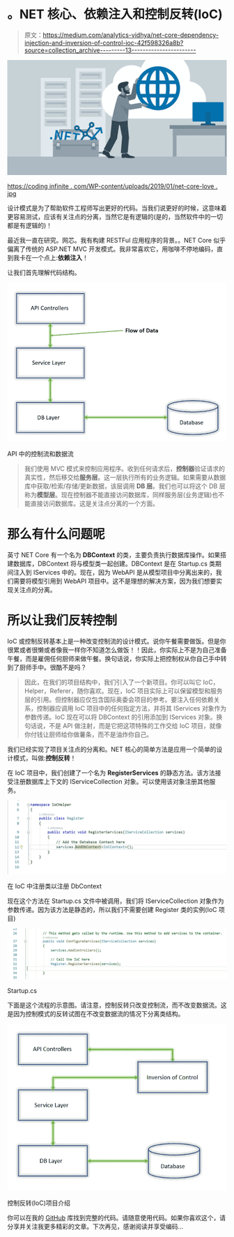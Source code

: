 # 。NET 核心、依赖注入和控制反转(IoC)

> 原文：<https://medium.com/analytics-vidhya/net-core-dependency-injection-and-inversion-of-control-ioc-42f598326a8b?source=collection_archive---------13----------------------->

![](img/4a1ff9d697fcde4244683b6706e409b7.png)

[https://coding infinite . com/WP-content/uploads/2019/01/net-core-love . jpg](https://codinginfinite.com/wp-content/uploads/2019/01/net-core-love.jpg)

设计模式是为了帮助软件工程师写出更好的代码。当我们说更好的时候，这意味着更容易测试，应该有关注点的分离，当然它是有逻辑的(是的，当然软件中的一切都是有逻辑的)！

最近我一直在研究。网芯。我有构建 RESTFul 应用程序的背景。。NET Core 似乎偏离了传统的 ASP.NET MVC 开发模式。我非常喜欢它，用咖啡不停地编码，直到我卡在一个点上:**依赖注入**！

让我们首先理解代码结构。

![](img/88ef529e0c9585cab9ec12f4c306d06b.png)

API 中的控制流和数据流

> 我们使用 MVC 模式来控制应用程序。收到任何请求后，**控制器**验证请求的真实性，然后移交给**服务层**。这一层执行所有的业务逻辑。如果需要从数据库中获取/检索/存储/更新数据，该层调用 **DB 层**。我们也可以将这个 DB 层称为**模型层**。现在控制器不能直接访问数据库，同样服务层(业务逻辑)也不能直接访问数据库。这是关注点分离的一个方面。

# 那么有什么问题呢

英寸 NET Core 有一个名为 **DBContext** 的类，主要负责执行数据库操作。如果搭建数据库，DBContext 将与模型类一起创建。DBContext 是在 Startup.cs 类期间注入到 IServices 中的。现在，因为 WebAPI 是从模型项目中分离出来的，我们需要将模型引用到 WebAPI 项目中。这不是理想的解决方案，因为我们想要实现关注点的分离。

# **所以让我们反转控制**

IoC 或控制反转基本上是一种改变控制流的设计模式。说你午餐需要做饭。但是你很累或者很懒或者像我一样你不知道怎么做饭！！因此，你实际上不是为自己准备午餐，而是雇佣任何厨师来做午餐。换句话说，你实际上把控制权从你自己手中转到了厨师手中。很酷不是吗？

> 因此，在我们的项目结构中，我们引入了一个新项目。你可以叫它 IoC，Helper，Referer，随你喜欢。现在，IoC 项目实际上可以保留模型和服务层的引用。但控制器应仅包含国际奥委会项目的参考。要注入任何依赖关系，控制器应调用 IoC 项目中的任何指定方法，并将其 IServices 对象作为参数传递。IoC 现在可以将 DBContext 的引用添加到 IServices 对象。换句话说，不是 API 做注射，而是它把这项特殊的工作交给 IoC 项目，就像你付钱让厨师给你做薯条，而不是油炸你自己。

我们已经实现了项目关注点的分离和。NET 核心的简单方法是应用一个简单的设计模式，叫做:**控制反转**！

在 IoC 项目中，我们创建了一个名为 **RegisterServices** 的静态方法。该方法接受注册数据库上下文的 IServiceCollection 对象。可以使用该对象注册其他服务。

![](img/b4155a2e3b9ea83e684c915068410e37.png)

在 IoC 中注册类以注册 DbContext

现在这个方法在 Startup.cs 文件中被调用，我们将 IServiceCollection 对象作为参数传递。因为该方法是静态的，所以我们不需要创建 Register 类的实例(IoC 项目)

![](img/df9304e425385ae517b6ad247349f0d8.png)

Startup.cs

下面是这个流程的示意图。请注意，控制反转只改变控制流，而不改变数据流。这是因为控制模式的反转试图在不改变数据流的情况下分离类结构。

![](img/bae5e82ac4eaffe237859c925797f3c5.png)

控制反转(IoC)项目介绍

你可以在我的 [GitHub](https://github.com/umairk83/IoC-and-DependencyInjection) 库找到完整的代码。请随意使用代码。如果你喜欢这个，请分享并关注我更多精彩的文章。下次再见，感谢阅读并享受编码…